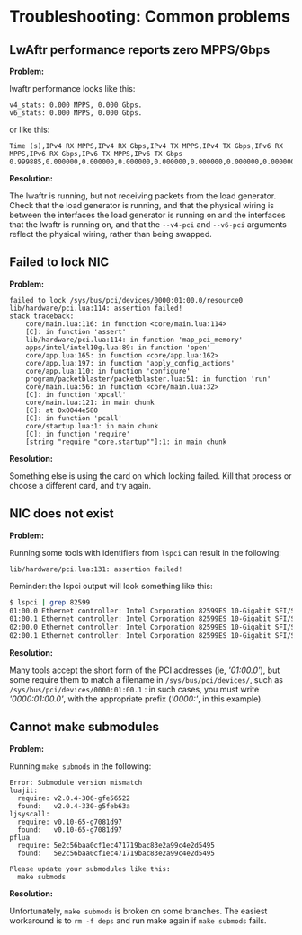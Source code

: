 # Troubleshooting: Common problems

## LwAftr performance reports zero MPPS/Gbps

**Problem:**

lwaftr performance looks like this:

```
v4_stats: 0.000 MPPS, 0.000 Gbps.
v6_stats: 0.000 MPPS, 0.000 Gbps.
```

or like this:

```
Time (s),IPv4 RX MPPS,IPv4 RX Gbps,IPv4 TX MPPS,IPv4 TX Gbps,IPv6 RX MPPS,IPv6 RX Gbps,IPv6 TX MPPS,IPv6 TX Gbps
0.999885,0.000000,0.000000,0.000000,0.000000,0.000000,0.000000,0.000000,0.000000
```

**Resolution:**

The lwaftr is running, but not receiving packets from the load generator.
Check that the load generator is running, and that the physical wiring is
between the interfaces the load generator is running on and the interfaces
that the lwaftr is running on, and that the `--v4-pci` and `--v6-pci` arguments
reflect the physical wiring, rather than being swapped.

## Failed to lock NIC

**Problem:**

```
failed to lock /sys/bus/pci/devices/0000:01:00.0/resource0
lib/hardware/pci.lua:114: assertion failed!
stack traceback:
    core/main.lua:116: in function <core/main.lua:114>
    [C]: in function 'assert'
    lib/hardware/pci.lua:114: in function 'map_pci_memory'
    apps/intel/intel10g.lua:89: in function 'open'
    core/app.lua:165: in function <core/app.lua:162>
    core/app.lua:197: in function 'apply_config_actions'
    core/app.lua:110: in function 'configure'
    program/packetblaster/packetblaster.lua:51: in function 'run'
    core/main.lua:56: in function <core/main.lua:32>
    [C]: in function 'xpcall'
    core/main.lua:121: in main chunk
    [C]: at 0x0044e580
    [C]: in function 'pcall'
    core/startup.lua:1: in main chunk
    [C]: in function 'require'
    [string "require "core.startup""]:1: in main chunk
```

**Resolution:**

Something else is using the card on which locking failed. Kill that process or
choose a different card, and try again.

## NIC does not exist

**Problem:**

Running some tools with identifiers from `lspci` can result in the following:

```
lib/hardware/pci.lua:131: assertion failed!
```

Reminder: the lspci output will look something like this:

```bash
$ lspci | grep 82599
01:00.0 Ethernet controller: Intel Corporation 82599ES 10-Gigabit SFI/SFP+
01:00.1 Ethernet controller: Intel Corporation 82599ES 10-Gigabit SFI/SFP+
02:00.0 Ethernet controller: Intel Corporation 82599ES 10-Gigabit SFI/SFP+
02:00.1 Ethernet controller: Intel Corporation 82599ES 10-Gigabit SFI/SFP+
```

**Resolution:**

Many tools accept the short form of the PCI addresses (ie, _'01:00.0'_), but
some require them to match a filename in
`/sys/bus/pci/devices/`, such as `/sys/bus/pci/devices/0000:01:00.1` : in such
cases, you must write _'0000:01:00.0'_, with the appropriate prefix (_'0000:'_,
in this example).

## Cannot make submodules

**Problem:**

Running `make submods` in the following:

```
Error: Submodule version mismatch
luajit:
  require: v2.0.4-306-gfe56522
  found:   v2.0.4-330-g5feb63a
ljsyscall:
  require: v0.10-65-g7081d97
  found:   v0.10-65-g7081d97
pflua
  require: 5e2c56baa0cf1ec471719bac83e2a99c4e2d5495
  found:   5e2c56baa0cf1ec471719bac83e2a99c4e2d5495

Please update your submodules like this:
  make submods
```

**Resolution:**

Unfortunately, `make submods` is broken on some branches.
The easiest workaround is to `rm -f deps` and run make again if `make submods` fails.
